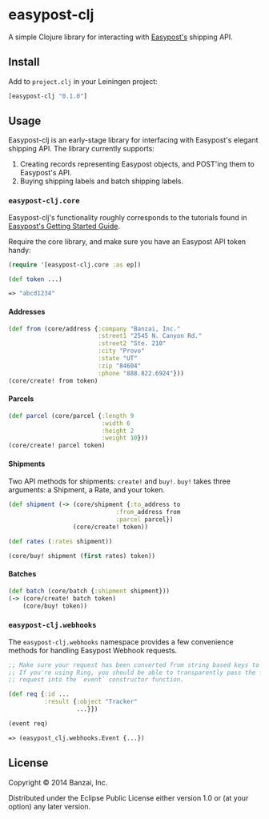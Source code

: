 # easypost-clj

A simple Clojure library for interacting with [Easypost's](https://www.easypost.com/getting-started) shipping API.

## Install

Add to `project.clj` in your Leiningen project:

```clj
[easypost-clj "0.1.0"]
```

## Usage

Easypost-clj is an early-stage library for interfacing with Easypost's elegant shipping API. The library currently supports:

1. Creating records representing Easypost objects, and POST'ing them to Easypost's API.
2. Buying shipping labels and batch shipping labels.

### `easypost-clj.core`

Easypost-clj's functionality roughly corresponds to the tutorials found in [Easypost's Getting Started Guide](https://www.easypost.com/getting-started).

Require the core library, and make sure you have an Easypost API token handy:

```clojure
(require '[easypost-clj.core :as ep])

(def token ...)

=> "abcd1234"
```

#### Addresses

```clojure
(def from (core/address {:company "Banzai, Inc."
                         :street1 "2545 N. Canyon Rd."
                         :street2 "Ste. 210"
                         :city "Provo"
                         :state "UT"
                         :zip "84604"
                         :phone "888.822.6924"}))
(core/create! from token)
```

#### Parcels

```clojure
(def parcel (core/parcel {:length 9
                          :width 6
                          :height 2
                          :weight 10}))
(core/create! parcel token)
```

#### Shipments

Two API methods for shipments: `create!` and `buy!`. `buy!` takes three arguments: a Shipment, a Rate, and your token.

```clojure
(def shipment (-> (core/shipment {:to_address to
                              :from_address from
                              :parcel parcel})
                  (core/create! token))

(def rates (:rates shipment))

(core/buy! shipment (first rates) token))
```

#### Batches

```clojure
(def batch (core/batch {:shipment shipment}))
(-> (core/create! batch token)
    (core/buy! token))
```

### `easypost-clj.webhooks`

The `easypost-clj.webhooks` namespace provides a few convenience methods for handling Easypost Webhook requests.

```clojure
;; Make sure your request has been converted from string based keys to keywords.
;; If you're using Ring, you should be able to transparently pass the full
;; request into the `event` constructor function.

(def req {:id ...
          :result {:object "Tracker"
                   ...}})

(event req)

=> (easypost_clj.webhooks.Event {...})
```

## License

Copyright © 2014 Banzai, Inc.

Distributed under the Eclipse Public License either version 1.0 or (at
your option) any later version.
